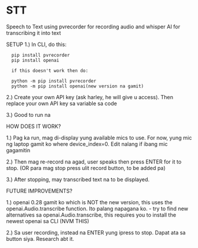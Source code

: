 # STT
Speech to Text using pvrecorder for recording audio and whisper AI for transcribing it into text

SETUP
  1.) In CLI, do this:
  
      pip install pvrecorder
      pip install openai

      if this doesn't work then do:

      python -m pip install pvrecorder
      python -m pip install openai(new version na gamit)
  
  2.) Create your own API key (ask harley, he will give u access). Then replace your own API key sa variable sa code

  3.) Good to run na

HOW DOES IT WORK?

  1.) Pag ka run, mag di-display yung available mics to use. For now, yung mic ng laptop gamit ko where device_index=0. Edit nalang if ibang mic gagamitin
  
  2.) Then mag re-record na agad, user speaks then press ENTER for it to stop. (OR para mag stop press ulit record button, to be added pa)
  
  3.) After stopping, may transcribed text na to be displayed.

FUTURE IMPROVEMENTS?

  1.) openai 0.28 gamit ko which is NOT the new version, this uses the openai.Audio.transcribe function. Ito palang napagana ko. 
      -  try to find new alternatives sa openai.Audio.transcribe, this requires you to install the newest openai sa CLI (NVM THIS)
      
  2.) Sa user recording, instead na ENTER yung ipress to stop. Dapat ata sa button siya. Research abt it. 
